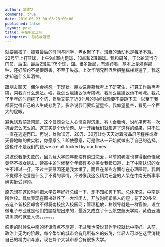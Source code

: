 ```yaml
---
author: 邹政华
comments: true
date: 2010-06-23 00:03:28+00:00
published: false 
layout: post
title: 写在毕业之际
categories: 总结与遐想
---
```


就要离校了，抓紧最后的时间与同学，老乡聚了下。班级的活动也是每场不落。22号早上打篮球，上午9点室内足球，10点和2班踢球。我和周爷，于公轮流当守门员、后卫。最后2班进了6个球，囧。很多饭局，有酒必喝，基本上是灌得那种，还好醉的不是很厉害，不至于失态。上次华明兄醉酒后把整栋楼骂遍了，我这才知道什么叫酒神。


跟朋友聊天，偶尔会抱怨一下现状。朋友说羡慕我考上了研究生，打算工作后再考研，问我有什么想法。哎，我怎么能建议他考研呢，我怎么能建议他不考呢。我花了半年的时间挖了个坑，然后又花了近3个月的时间犹豫要不要跳下去，以至于我都要觉得自己的人生成悲剧了。影帝说我们要仰望星空。我仰望星空，看见一个巨大的屁眼。


避免谈及前途问题，这个话题总让人心情变得沉重。有人会后悔，说如果再有一次机会怎么怎么的。这其实是个伪命题。从一开始我们就知道了这样的结果，只不过一直在逃避而已。再说，给你10万、20万、30万让你天天对着液晶屏写程序或者天昏地暗的做实验，你愿意么？即使愿意，可是你从一开始就做出了自己的选择。这也许不是我们的错,we are all fucked by our times.


洪波说我挺失败的，因为我大学四年都没有谈过恋爱，以前的老友也觉得很奇怪我竟然不找女朋友。读高中的时候整个年级有多少美女我都知道，上了中南认识的女生不超过一打。不过主要原因还是我太懒了，而且在某些方面存在心理障碍。我倒不觉得不恋爱是什么了不得的事情，不过像我这么精力旺盛的人呆在中南无所事事确实挺受罪的。

原先想在这段时间把大学四年好好总结一下，却不知如何下笔。总体来说，中南是所烂校。具体表现在图书馆养了一大堆闲人，开放时间却惊人的短；花了20多亿去造个新校区却舍不得将南校接入校园网；管理粗放，校领导就是一群官僚，设立微电子专业就是他们拍脑袋想出来的，最近又成立了什么航空航天学院，黄伯云脑袋里装的就是大便。。。。。。。


临走的时候说中南的坏话有点不厚道，不过我也没说其他学校就比中南好。从前，政治上无为的阶段，每个繁华的城市会有几所有名的妓院，年轻人可以在这里消耗自己的精力和斗志，现在每个大城市都会有很多大学。

